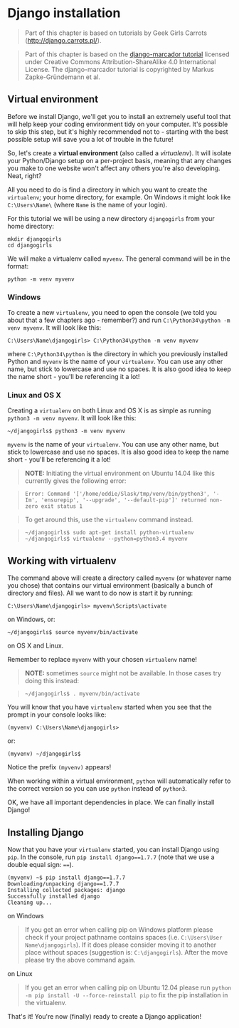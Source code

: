 # Django installation

> Part of this chapter is based on tutorials by Geek Girls Carrots (http://django.carrots.pl/).

> Part of this chapter is based on the [django-marcador
tutorial](http://django-marcador.keimlink.de/) licensed under Creative Commons
Attribution-ShareAlike 4.0 International License. The django-marcador tutorial
is copyrighted by Markus Zapke-Gründemann et al.


## Virtual environment

Before we install Django, we'll get you to install an extremely useful tool that will help keep your coding environment tidy on your computer. It's possible to skip this step, but it's highly recommended not to - starting with the best possible setup will save you a lot of trouble in the future!

So, let's create a **virtual environment** (also called a *virtualenv*). It will isolate your Python/Django setup on a per-project basis, meaning that any changes you make to one website won't affect any others you're also developing. Neat, right?

All you need to do is find a directory in which you want to create the `virtualenv`; your home directory, for example. On Windows it might look like `C:\Users\Name\` (where `Name` is the name of your login).

For this tutorial we will be using a new directory `djangogirls` from your home directory:

    mkdir djangogirls
    cd djangogirls

We will make a virtualenv called `myvenv`. The general command will be in the format:

    python -m venv myvenv

### Windows

To create a new `virtualenv`, you need to open the console (we told you about that a few chapters ago - remember?) and run `C:\Python34\python -m venv myvenv`. It will look like this:

    C:\Users\Name\djangogirls> C:\Python34\python -m venv myvenv

where `C:\Python34\python` is the directory in which you previously installed Python and `myvenv` is the name of your `virtualenv`. You can use any other name, but stick to lowercase and use no spaces. It is also good idea to keep the name short - you'll be referencing it a lot!

### Linux and OS X

Creating a `virtualenv` on both Linux and OS X is as simple as running `python3 -m venv myvenv`.
It will look like this:

    ~/djangogirls$ python3 -m venv myvenv

`myvenv` is the name of your `virtualenv`. You can use any other name, but stick to lowercase and use no spaces. It is also good idea to keep the name short - you'll be referencing it a lot!

> __NOTE:__ Initiating the virtual environment on Ubuntu 14.04 like this currently gives the following error:

>     Error: Command '['/home/eddie/Slask/tmp/venv/bin/python3', '-Im', 'ensurepip', '--upgrade', '--default-pip']' returned non-zero exit status 1

> To get around this, use the `virtualenv` command instead.

>     ~/djangogirls$ sudo apt-get install python-virtualenv
>     ~/djangogirls$ virtualenv --python=python3.4 myvenv


## Working with virtualenv

The command above will create a directory called `myvenv` (or whatever name you chose) that contains our virtual environment (basically a bunch of directory and files). All we want to do now is start it by running:

    C:\Users\Name\djangogirls> myvenv\Scripts\activate

on Windows, or:

    ~/djangogirls$ source myvenv/bin/activate

on OS X and Linux.

Remember to replace `myvenv` with your chosen `virtualenv` name!

> __NOTE:__ sometimes `source` might not be available. In those cases try doing this instead:

>     ~/djangogirls$ . myvenv/bin/activate



You will know that you have `virtualenv` started when you see that the prompt in your console looks like:

    (myvenv) C:\Users\Name\djangogirls>

or:

    (myvenv) ~/djangogirls$

Notice the prefix `(myvenv)` appears!

When working within a virtual environment, `python` will automatically refer to the correct version so you can use `python` instead of `python3`.

OK, we have all important dependencies in place. We can finally install Django!

## Installing Django

Now that you have your `virtualenv` started, you can install Django using `pip`. In the console, run `pip install django==1.7.7` (note that we use a double equal sign: `==`).

    (myvenv) ~$ pip install django==1.7.7
    Downloading/unpacking django==1.7.7
    Installing collected packages: django
    Successfully installed django
    Cleaning up...

on Windows
> If you get an error when calling pip on Windows platform please check if your project pathname contains spaces (i.e. `C:\Users\User Name\djangogirls`). If it does please consider moving it to another place without spaces (suggestion is: `C:\djangogirls`). After the move please try the above command again.

on Linux
> If you get an error when calling pip on Ubuntu 12.04 please run `python -m pip install -U --force-reinstall pip` to fix the pip installation in the virtualenv.

That's it! You're now (finally) ready to create a Django application!
